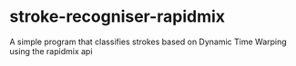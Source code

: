 # stroke-recogniser-rapidmix
A simple program that classifies strokes based on Dynamic Time Warping using the rapidmix api
